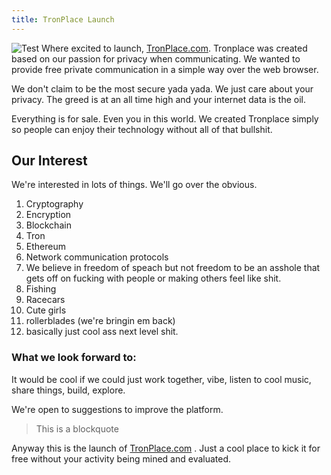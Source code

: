 ```yaml
---
title: TronPlace Launch
---
```

![Test](https://conference.tronplace.com/images/video-conference.jpg "Tronplace-Launch")
Where excited to launch, [TronPlace.com](https://tronplace.com). Tronplace was created based on our passion for privacy when communicating. 
We wanted to provide free private communication in a simple way over the web browser.

We don't claim to be the most secure yada yada. We just care about your privacy. The greed is at an all time high and your internet data is the oil. 

Everything is for sale. Even you in this world. We created Tronplace simply so people can enjoy their technology without all of that bullshit.

## Our Interest

We're interested in lots of things. We'll go over the obvious.
1) Cryptography
2) Encryption
3) Blockchain
4) Tron
5) Ethereum
6) Network communication protocols
7) We believe in freedom of speach but not freedom to be an asshole that gets off on fucking with people or making others feel like shit.
8) Fishing
9) Racecars
10) Cute girls
11) rollerblades (we're bringin em back)
12) basically just cool ass next level shit.


### What we look forward to:

It would be cool if we could just work together, vibe, listen to cool music, share things, build, explore.

We're open to suggestions to improve the platform.

> This is a blockquote

Anyway this is the launch of [TronPlace.com](https://tronplace.com) . Just a cool place to kick it for free without your activity being mined and evaluated.
